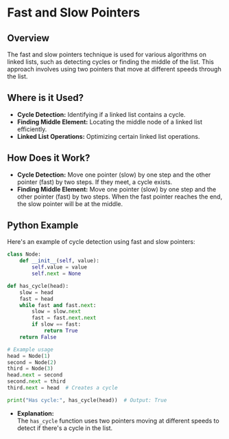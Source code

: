 # **Fast and Slow Pointers**

## **Overview**

The fast and slow pointers technique is used for various algorithms on linked lists, such as detecting cycles or finding the middle of the list. This approach involves using two pointers that move at different speeds through the list.

## **Where is it Used?**

- **Cycle Detection:** Identifying if a linked list contains a cycle.
- **Finding Middle Element:** Locating the middle node of a linked list efficiently.
- **Linked List Operations:** Optimizing certain linked list operations.

## **How Does it Work?**

- **Cycle Detection:** Move one pointer (slow) by one step and the other pointer (fast) by two steps. If they meet, a cycle exists.
- **Finding Middle Element:** Move one pointer (slow) by one step and the other pointer (fast) by two steps. When the fast pointer reaches the end, the slow pointer will be at the middle.

## **Python Example**

Here's an example of cycle detection using fast and slow pointers:

```python
class Node:
    def __init__(self, value):
        self.value = value
        self.next = None

def has_cycle(head):
    slow = head
    fast = head
    while fast and fast.next:
        slow = slow.next
        fast = fast.next.next
        if slow == fast:
            return True
    return False

# Example usage
head = Node(1)
second = Node(2)
third = Node(3)
head.next = second
second.next = third
third.next = head  # Creates a cycle

print("Has cycle:", has_cycle(head))  # Output: True
```

- **Explanation:**  
  The `has_cycle` function uses two pointers moving at different speeds to detect if there's a cycle in the list.

